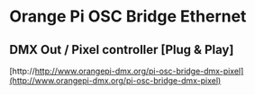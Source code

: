 # Orange Pi OSC Bridge Ethernet
## DMX Out / Pixel controller [Plug & Play]

[http://http://www.orangepi-dmx.org/pi-osc-bridge-dmx-pixel](http://www.orangepi-dmx.org/pi-osc-bridge-dmx-pixel)